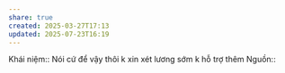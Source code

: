 ```yaml
---
share: true
created: 2025-03-27T17:13
updated: 2025-07-23T16:19
---
```

Khái niệm:: 
Nói cứ để vậy thôi k xin xét lương sớm k hỗ trợ thêm
Nguồn:: 

